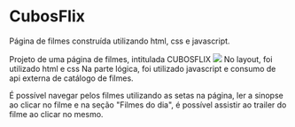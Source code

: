 # CubosFlix
Página de filmes construída utilizando html, css e javascript.

Projeto de uma página de filmes, intitulada CUBOSFLIX
![](https://i.imgur.com/sdAc42a.jpg)
No layout, foi utilizado html e css
Na parte lógica, foi utilizado javascript e consumo de api externa de catálogo de filmes.

É possível navegar pelos filmes utilizando as setas na página, ler a sinopse ao clicar no filme e na seção "Filmes do dia", é possível assistir ao trailer do filme ao clicar no mesmo.
